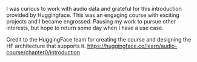 I was curious to work with audio data and grateful for this introduction provided by Huggingface. This was an engaging course with exciting projects and I became engrossed. Pausing my work to pursue other interests, but hope to return some day when I have a use case.

Credit to the HuggingFace team for creating the course and designing the HF architecture that supports it.
https://huggingface.co/learn/audio-course/chapter0/introduction
